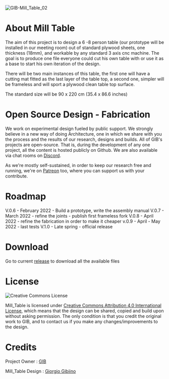 ![GIB-Mill_Table_02](https://user-images.githubusercontent.com/97519980/150144434-693e7c4b-80e9-40cc-8c96-d188ecf88ddf.jpg)


# About Mill Table
The aim of this project is to design a 6 -8 person table (our prototype will be installed in our meeting room) out of standard plywood sheets, one thickness (18mm), and workable by any standard 3 axis cnc machine. The goal is to produce one file everyone could cut his own table with or use it as a base to start his own iteration of the design.

There will be two main instances of this table, the first one will have a cutting mat fitted as the last layer of the table top, a second one, simpler will be frameless and will sport a plywood clean table top surface.

The standard size will be 90 x 220 cm (35.4 x 86.6 inches)

# Open Source Design - Fabrication 
We work on experimental design fueled by public support.
We strongly believe in a new way of doing Architecture, one in which we share with you the process and the results of our research, designs and builds.
All of GIB's projects are open-source. That is, during the development of any one project, all the content is hosted publicly on Github. We are also available via chat rooms on [Discord](https://discord.gg/3Qf9EzJqV9).

As we're mostly self-sustained, in order to keep our research free and running, we're on [Patreon](https://www.patreon.com/StudioGIB) too, where you can support us with your contribute.

# Roadmap
V.0.6 - February 2022 - Build a prototype, write the assembly manual
V.0.7 - March 2022 -  refine the joints - publish first frameless fork
V.0.8 - April 2022 - refine the fabrication in order to make it cheaper 
v.0.9 - April - May 2022 - last tests
V.1.0 - Late spring - official release

# Download 
Go to current [release](https://github.com/StudioGIB/Mill_Table/releases) to download all the available files

# License
![Creative Commons License](https://i.creativecommons.org/l/by/4.0/88x31.png)

Mill_Table is licensed under [Creative Commons Attribution 4.0 International License](https://creativecommons.org/licenses/by/4.0/), which means that the design can be shared, copied and build upon without asking permission. The only condition is that you credit the original work to GIB, and to contact us if you make any changes/improvements to the design.

# Credits

Project Owner : [GIB](http://studiogib.com/)

Mill_Table Design : [Giorgio Gibiino](https://www.instagram.com/jj_nelson/)
